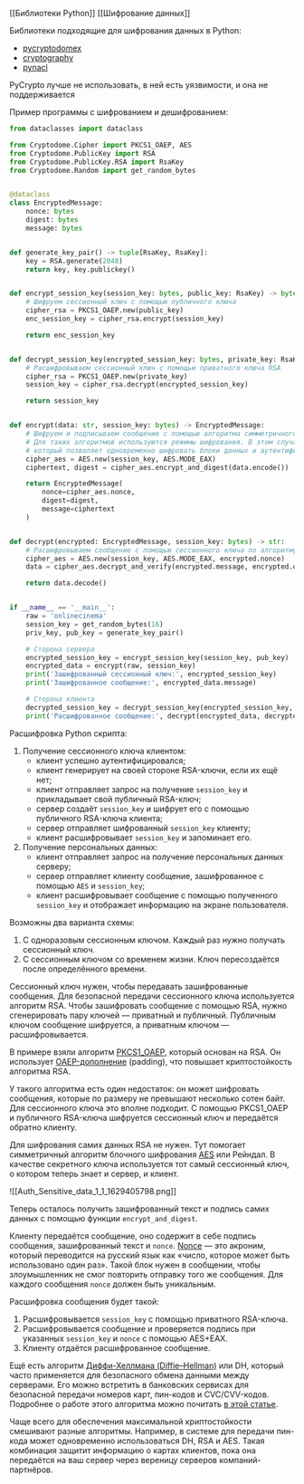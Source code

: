 [[Библиотеки Python]]
[[Шифрование данных]]

Библиотеки подходящие для шифрования данных в Python:
 - [pycryptodomex](https://www.pycryptodome.org/en/latest/src/introduction.html)
 - [cryptography](https://github.com/pyca/cryptography)
 - [pynacl](https://github.com/pyca/pynacl)

PyCrypto лучше не использовать, в ней есть уязвимости, и она не поддерживается

Пример программы с шифрованием и дешифрованием:
```python
from dataclasses import dataclass

from Cryptodome.Cipher import PKCS1_OAEP, AES
from Cryptodome.PublicKey import RSA
from Cryptodome.PublicKey.RSA import RsaKey
from Cryptodome.Random import get_random_bytes


@dataclass
class EncryptedMessage:
    nonce: bytes
    digest: bytes
    message: bytes


def generate_key_pair() -> tuple[RsaKey, RsaKey]:
    key = RSA.generate(2048)
    return key, key.publickey()


def encrypt_session_key(session_key: bytes, public_key: RsaKey) -> bytes:
    # Шифруем сессионный ключ с помощью публичного ключа
    cipher_rsa = PKCS1_OAEP.new(public_key)
    enc_session_key = cipher_rsa.encrypt(session_key)

    return enc_session_key


def decrypt_session_key(encrypted_session_key: bytes, private_key: RsaKey) -> bytes:
    # Расшифровываем сессионный ключ с помощью приватного ключа RSA
    cipher_rsa = PKCS1_OAEP.new(private_key)
    session_key = cipher_rsa.decrypt(encrypted_session_key)

    return session_key


def encrypt(data: str, session_key: bytes) -> EncryptedMessage:
    # Шифруем и подписываем сообщение с помощью алгоритма симметричного блочного шифрования (AES).
    # Для таких алгоритмов используются режимы шифрования. В этом случае используется EAX режим,
    # который позволяет одновременно шифровать блоки данных и аутентифицировать их
    cipher_aes = AES.new(session_key, AES.MODE_EAX)
    ciphertext, digest = cipher_aes.encrypt_and_digest(data.encode())

    return EncryptedMessage(
        nonce=cipher_aes.nonce,
        digest=digest,
        message=ciphertext
    )


def decrypt(encrypted: EncryptedMessage, session_key: bytes) -> str:
    # Расшифровываем сообщение с помощью сессионного ключа по алгоритму AES
    cipher_aes = AES.new(session_key, AES.MODE_EAX, encrypted.nonce)
    data = cipher_aes.decrypt_and_verify(encrypted.message, encrypted.digest)

    return data.decode()


if __name__ == '__main__':
    raw = 'onlinecinema'
    session_key = get_random_bytes(16)
    priv_key, pub_key = generate_key_pair()

    # Сторона сервера
    encrypted_session_key = encrypt_session_key(session_key, pub_key)
    encrypted_data = encrypt(raw, session_key)
    print('Зашифрованный сессионный ключ:', encrypted_session_key)
    print('Зашифрованное сообщение:', encrypted_data.message)

    # Сторона клиента
    decrypted_session_key = decrypt_session_key(encrypted_session_key, priv_key)
    print('Расшифрованное сообщение:', decrypt(encrypted_data, decrypted_session_key))
```

Расшифровка Python скрипта:
1. Получение сессионного ключа клиентом:
    - клиент успешно аутентифицировался;
    - клиент генерирует на своей стороне RSA-ключи, если их ещё нет;
    - клиент отправляет запрос на получение `session_key` и прикладывает свой публичный RSA-ключ;
    - сервер создаёт `session_key` и шифрует его с помощью публичного RSA-ключа клиента;
    - сервер отправляет шифрованный `session_key` клиенту;
    - клиент расшифровывает `session_key` и запоминает его.
2. Получение персональных данных:
    - клиент отправляет запрос на получение персональных данных серверу;
    - сервер отправляет клиенту сообщение, зашифрованное с помощью `AES` и `session_key`;
    - клиент расшифровывает сообщение с помощью полученного `session_key` и отображает информацию на экране пользователя.

Возможны два варианта схемы:

1. С одноразовым сессионным ключом. Каждый раз нужно получать сессионный ключ.
2. С сессионным ключом со временем жизни. Ключ пересоздаётся после определённого времени.

Сессионный ключ нужен, чтобы передавать зашифрованные сообщения. Для безопасной передачи сессионного ключа используется алгоритм RSA. Чтобы зашифровать сообщение с помощью RSA, нужно сгенерировать пару ключей — приватный и публичный. Публичным ключом сообщение шифруется, а приватным ключом — расшифровывается.

В примере взяли алгоритм [PKCS1_OAEP](https://pycryptodome.readthedocs.io/en/latest/src/cipher/oaep.html), который основан на RSA. Он использует [OAEP-дополнение](https://ru.wikipedia.org/wiki/%D0%9E%D0%BF%D1%82%D0%B8%D0%BC%D0%B0%D0%BB%D1%8C%D0%BD%D0%BE%D0%B5_%D0%B0%D1%81%D0%B8%D0%BC%D0%BC%D0%B5%D1%82%D1%80%D0%B8%D1%87%D0%BD%D0%BE%D0%B5_%D1%88%D0%B8%D1%84%D1%80%D0%BE%D0%B2%D0%B0%D0%BD%D0%B8%D0%B5_%D1%81_%D0%B4%D0%BE%D0%BF%D0%BE%D0%BB%D0%BD%D0%B5%D0%BD%D0%B8%D0%B5%D0%BC) (padding), что повышает криптостойкость алгоритма RSA.

У такого алгоритма есть один недостаток: он может шифровать сообщения, которые по размеру не превышают несколько сотен байт. Для сессионного ключа это вполне подходит. С помощью PKCS1_OAEP и публичного RSA-ключа шифруется сессионный ключ и передаётся обратно клиенту.

Для шифрования самих данных RSA не нужен. Тут помогает симметричный алгоритм блочного шифрования [AES](https://ru.wikipedia.org/wiki/Advanced_Encryption_Standard) или Рейндал. В качестве секретного ключа используется тот самый сессионный ключ, о котором теперь знает и сервер, и клиент.

![[Auth_Sensitive_data_1_1_1629405798.png]]

Теперь осталось получить зашифрованный текст и подпись самих данных с помощью функции `encrypt_and_digest`.

Клиенту передаётся сообщение, оно содержит в себе подпись сообщения, зашифрованный текст и `nonce`. [Nonce](https://ru.wikipedia.org/wiki/Nonce) — это акроним, который переводится на русский язык как «число, которое может быть использовано один раз». Такой блок нужен в сообщении, чтобы злоумышленник не смог повторить отправку того же сообщения. Для каждого сообщения `nonce` должен быть уникальным.

Расшифровка сообщения будет такой:

1. Расшифровывается `session_key` с помощью приватного RSA-ключа.
2. Расшифровывается сообщение и проверяется подпись при указанных `session_key` и `nonce` с помощью AES+EAX.
3. Клиенту отдаётся расшифрованное сообщение.

Ещё есть алгоритм [Диффи-Хеллмана (Diffie–Hellman)](https://ru.wikipedia.org/wiki/%D0%9F%D1%80%D0%BE%D1%82%D0%BE%D0%BA%D0%BE%D0%BB_%D0%94%D0%B8%D1%84%D1%84%D0%B8_%E2%80%94_%D0%A5%D0%B5%D0%BB%D0%BB%D0%BC%D0%B0%D0%BD%D0%B0) или DH, который часто применяется для безопасного обмена данными между серверами. Его можно встретить в банковских сервисах для безопасной передачи номеров карт, пин-кодов и CVC/CVV-кодов. Подробнее о работе этого алгоритма можно почитать [в этой статье](https://www.securitylab.ru/analytics/478912.php?R=1).

Чаще всего для обеспечения максимальной криптостойкости смешивают разные алгоритмы. Например, в системе для передачи пин-кода может одновременно использоваться DH, RSA и AES. Такая комбинация защитит информацию о картах клиентов, пока она передаётся на ваш сервер через вереницу серверов компаний-партнёров.